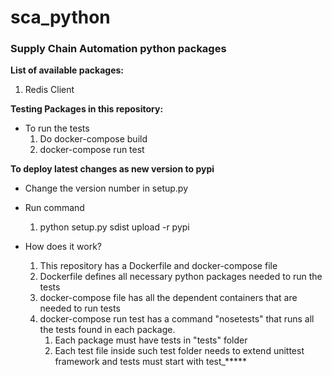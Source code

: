 # sca_python
### Supply Chain Automation python packages

**List of available packages:**
1. Redis Client

**Testing Packages in this repository:**
- To run the tests
  1. Do docker-compose build
  1. docker-compose run test

**To deploy latest changes as new version to pypi**
- Change the version number in setup.py
- Run command
  1. python setup.py sdist upload -r pypi

- How does it work?
  1. This repository has a Dockerfile and docker-compose file
  1. Dockerfile defines all necessary python packages needed to run the tests
  1. docker-compose file has all the dependent containers that are needed to run tests
  1. docker-compose run test has a command "nosetests" that runs all the tests found in each package.
        1. Each package must have tests in "tests" folder
        1. Each test file inside such test folder needs to extend unittest framework and tests must start with test_*****
